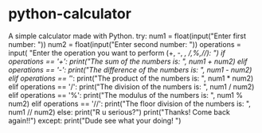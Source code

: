 # python-calculator
A simple calculator made with Python.
try:
  num1 = float(input("Enter first number: "))
  num2 = float(input("Enter second number: "))
  operations = input(
      "Enter the operation you want to perform (+, -, *, /,%,//): ")
  if operations == '+':
    print("The sum of the numbers is: ", num1 + num2)
  elif operations == '-':
    print("The difference of the numbers is: ", num1 - num2)
  elif operations == '*':
    print("The product of the numbers is: ", num1 * num2)
  elif operations == '/':
    print("The division of the numbers is: ", num1 / num2)
  elif operations == '%':
    print("The modulus of the numbers is: ", num1 % num2)
  elif operations == '//':
    print("The floor division of the numbers is: ", num1 // num2)
  else:
    print("R u serious?")
  print("Thanks! Come back again!!")
except:
  print("Dude see what your doing! ")
